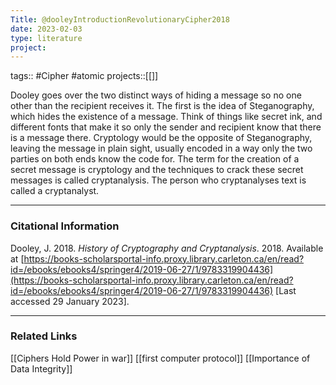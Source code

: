 ```yaml
---
Title: @dooleyIntroductionRevolutionaryCipher2018
date: 2023-02-03
type: literature
project:
---
```

tags:: #Cipher #atomic 
projects::[[]]

Dooley goes over the two distinct ways of hiding a message so no one other than the recipient receives it. The first is the idea of Steganography, which hides the existence of a message. Think of things like secret ink, and different fonts that make it so only the sender and recipient know that there is a message there. Cryptology would be the opposite of Steganography, leaving the message in plain sight, usually encoded in a way only the two parties on both ends know the code for. 
The term for the creation of a secret message is cryptology and the techniques to crack these secret messages is called cryptanalysis. The person who cryptanalyses text is called a cryptanalyst.

---
### Citational Information

Dooley, J. 2018. _History of Cryptography and Cryptanalysis_. 2018. Available at [https://books-scholarsportal-info.proxy.library.carleton.ca/en/read?id=/ebooks/ebooks4/springer4/2019-06-27/1/9783319904436](https://books-scholarsportal-info.proxy.library.carleton.ca/en/read?id=/ebooks/ebooks4/springer4/2019-06-27/1/9783319904436) [Last accessed 29 January 2023].

---

### Related Links
[[Ciphers Hold Power in war]] [[first computer protocol]] [[Importance of Data Integrity]] 